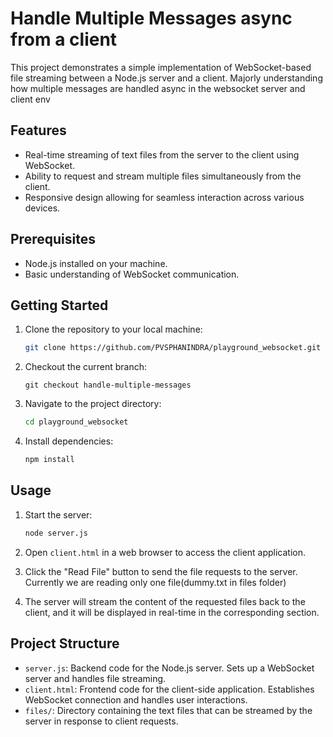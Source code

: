 # Handle Multiple Messages async from a client

This project demonstrates a simple implementation of WebSocket-based file streaming between a Node.js server and a client.
Majorly understanding how multiple messages are handled async in the websocket server and client env

## Features

- Real-time streaming of text files from the server to the client using WebSocket.
- Ability to request and stream multiple files simultaneously from the client.
- Responsive design allowing for seamless interaction across various devices.

## Prerequisites

- Node.js installed on your machine.
- Basic understanding of WebSocket communication.

## Getting Started

1. Clone the repository to your local machine:

    ```bash
    git clone https://github.com/PVSPHANINDRA/playground_websocket.git
    ```

2. Checkout the current branch:

   ```
   git checkout handle-multiple-messages
   ```

2. Navigate to the project directory:

    ```bash
    cd playground_websocket
    ```

3. Install dependencies:

    ```bash
    npm install
    ```

## Usage

1. Start the server:

    ```bash
    node server.js
    ```

2. Open `client.html` in a web browser to access the client application.

3. Click the "Read File" button to send the file requests to the server. Currently we are reading only one file(dummy.txt in files folder)

4. The server will stream the content of the requested files back to the client, and it will be displayed in real-time in the corresponding section.

## Project Structure

- `server.js`: Backend code for the Node.js server. Sets up a WebSocket server and handles file streaming.
- `client.html`: Frontend code for the client-side application. Establishes WebSocket connection and handles user interactions.
- `files/`: Directory containing the text files that can be streamed by the server in response to client requests.
